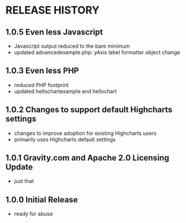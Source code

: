 # RELEASE HISTORY

## 1.0.5 Even less Javascript

- Javascript output reduced to the bare minimum
- updated advancedexample.php: yAxis label formatter object change

## 1.0.3 Even less PHP

- reduced PHP footprint
- updated hellochartexample and hellochart

## 1.0.2 Changes to support default Highcharts settings

- changes to improve adoption for existing Highcharts users
- primarily uses Highcharts default settings

## 1.0.1 Gravity.com and Apache 2.0 Licensing Update

- just that

## 1.0.0 Initial Release

- ready for abuse
